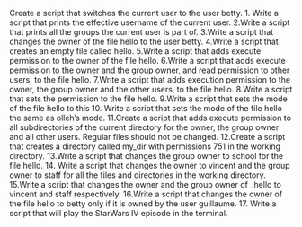 Create a script that switches the current user to the user betty. 1. Write a script that prints the effective username of the current user. 2.Write a script that prints all the groups the current user is part of. 3.Write a script that changes the owner of the file hello to the user betty. 4.Write a script that creates an empty file called hello. 5.Write a script that adds execute permission to the owner of the file hello. 6.Write a script that adds execute permission to the owner and the group owner, and read permission to other users, to the file hello. 7.Write a script that adds execution permission to the owner, the group owner and the other users, to the file hello. 8.Write a script that sets the permission to the file hello. 9.Write a script that sets the mode of the file hello to this 10. Write a script that sets the mode of the file hello the same as olleh’s mode. 11.Create a script that adds execute permission to all subdirectories of the current directory for the owner, the group owner and all other users. Regular files should not be changed. 12.Create a script that creates a directory called my_dir with permissions 751 in the working directory. 13.Write a script that changes the group owner to school for the file hello. 14. Write a script that changes the owner to vincent and the group owner to staff for all the files and directories in the working directory. 15.Write a script that changes the owner and the group owner of _hello to vincent and staff respectively. 16.Write a script that changes the owner of the file hello to betty only if it is owned by the user guillaume. 17. Write a script that will play the StarWars IV episode in the terminal.
